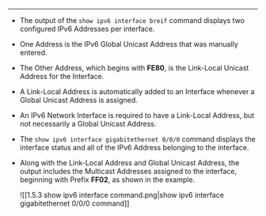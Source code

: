 
---
- The output of the `show ipv6 interface breif` command displays two configured IPv6 Addresses per interface.
- One Address is the IPv6 Global Unicast Address that was manually entered.
- The Other Address, which begins with **FE80**, is the Link-Local Unicast Address for the Interface.
- A Link-Local Address is automatically added to an Interface whenever a Global Unicast Address is assigned.
- An IPv6 Network Interface is required to have a Link-Local Address, but not necessarily a Global Unicast Address.

- The `show ipv6 interface gigabitethernet 0/0/0` command displays the interface status and all of the IPv6 Address belonging to the interface.
- Along with the Link-Local Address and Global Unicast Address, the output includes the Multicast Addresses assigned to the interface, beginning with Prefix **FF02**, as shown in the example.
  
  ![[1.5.3 show ipv6 interface command.png|show ipv6 interface gigabitethernet 0/0/0 command]]